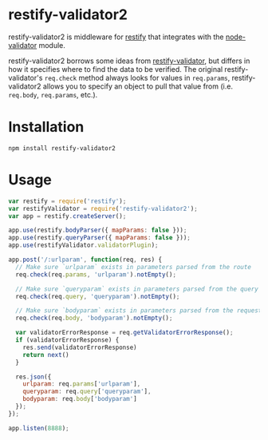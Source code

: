 restify-validator2
==================

restify-validator2 is middleware for [restify] that integrates with the [node-validator] module.

restify-validator2 borrows some ideas from [restify-validator], but differs in how it specifies where to find the data
to be verified. The original restify-validator's `req.check` method always looks for values in `req.params`,
restify-validator2 allows you to specify an object to pull that value from (i.e. `req.body`, `req.params`, etc.).

Installation
============

```
npm install restify-validator2
```

Usage
=====

```JavaScript
var restify = require('restify');
var restifyValidator = require('restify-validator2');
var app = restify.createServer();

app.use(restify.bodyParser({ mapParams: false }));
app.use(restify.queryParser({ mapParams: false }));
app.use(restifyValidator.validatorPlugin);

app.post('/:urlparam', function(req, res) {
  // Make sure `urlparam` exists in parameters parsed from the route
  req.check(req.params, 'urlparam').notEmpty();

  // Make sure `queryparam` exists in parameters parsed from the query string
  req.check(req.query, 'queryparam').notEmpty();

  // Make sure `bodyparam` exists in parameters parsed from the request body
  req.check(req.body, 'bodyparam').notEmpty();

  var validatorErrorResponse = req.getValidatorErrorResponse();
  if (validatorErrorResponse) {
    res.send(validatorErrorResponse)
    return next()
  }

  res.json({
    urlparam: req.params['urlparam'],
    queryparam: req.query['queryparam'],
    bodyparam: req.body['bodyparam']
  });
});

app.listen(8888);
```

[restify]: https://github.com/mcavage/node-restify
[node-validator]: https://github.com/chriso/node-validator
[restify-validator]: https://github.com/cjroebuck/restify-validator
